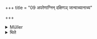 +++
title = "09 अपरेणाग्निन् दक्षिणञ् जान्वाच्यानाच्य"

+++

<details><summary>Müller</summary>

One pours out (juhoti) the Darvi-homas, sitting west of the Āhavanīya fire, and bending the right knee, or not bending it.
</details>

<details><summary>थिते</summary>

अपरेणाग्निं दक्षिणं जान्वाच्यानाच्य वासीनो दर्विहोमाञ्जुहोति ९
</details>
